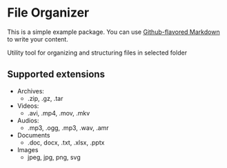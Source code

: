 # File Organizer

This is a simple example package. You can use
[Github-flavored Markdown](https://guides.github.com/features/mastering-markdown/)
to write your content.

Utility tool for organizing and structuring files in selected folder
##  Supported extensions 
- Archives:
  - .zip, .gz, .tar
- Videos:
  - .avi, .mp4, .mov, .mkv
- Audios:
  - .mp3, .ogg, .mp3, .wav, .amr
- Documents
  - .doc, docx, .txt, .xlsx, .pptx
- Images
  - jpeg, jpg, png, svg
  
